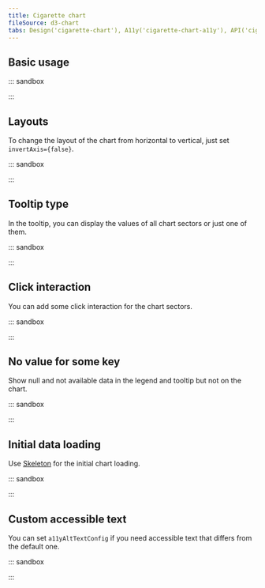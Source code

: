 ```yaml
---
title: Cigarette chart
fileSource: d3-chart
tabs: Design('cigarette-chart'), A11y('cigarette-chart-a11y'), API('cigarette-chart-api'), Examples('cigarette-chart-d3-code'), Changelog('d3-chart-changelog')
---
```


## Basic usage

::: sandbox

<script lang="tsx">
  export Demo from './examples/basic-usage.tsx';
</script>

:::

## Layouts

To change the layout of the chart from horizontal to vertical, just set `invertAxis={false}`.

::: sandbox

<script lang="tsx">
  export Demo from './examples/layouts.tsx';
</script>

:::

## Tooltip type

In the tooltip, you can display the values of all chart sectors or just one of them.

::: sandbox

<script lang="tsx">
  export Demo from './examples/tooltip-type.tsx';
</script>

:::

## Click interaction

You can add some click interaction for the chart sectors.

::: sandbox

<script lang="tsx">
  export Demo from './examples/click-interaction.tsx';
</script>

:::

## No value for some key

Show null and not available data in the legend and tooltip but not on the chart.

::: sandbox

<script lang="tsx">
  export Demo from './examples/no-values.tsx';
</script>

:::

## Initial data loading

Use [Skeleton](/components/skeleton/skeleton) for the initial chart loading.

::: sandbox

<script lang="tsx">
  export Demo from './examples/skeleton.tsx';
</script>

:::

## Custom accessible text

You can set `a11yAltTextConfig` if you need accessible text that differs from the default one.

::: sandbox

<script lang="tsx">
  export Demo from './examples/custom-a11y.tsx';
</script>

:::
